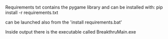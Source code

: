 Requirements txt contains the pygame library and can be installed with:
pip install -r requirements.txt

can be launched also from the 'install requirements.bat'

Inside output there is the executable called BreakthruMain.exe
